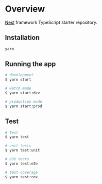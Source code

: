 # Overview

[Nest](https://github.com/nestjs/nest) framework TypeScript starter repository.

## Installation

```bash
yarn
```

## Running the app

```bash
# development
$ yarn start

# watch mode
$ yarn start:dev

# production mode
$ yarn start:prod
```

## Test

```bash
# Test
$ yarn test

# unit tests
$ yarn test:unit

# e2e tests
$ yarn test:e2e

# test coverage
$ yarn test:cov
```
